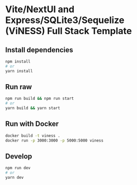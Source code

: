 # Vite/NextUI and Express/SQLite3/Sequelize (ViNESS) Full Stack Template

## Install dependencies

```sh
npm install
# or
yarn install
```

## Run raw

```sh
npm run build && npm run start
# or
yarn build && yarn start
```

## Run with Docker

```sh
docker build -t viness .
docker run -p 3000:3000 -p 5000:5000 viness
```

## Develop

```sh
npm run dev
# or
yarn dev
```
